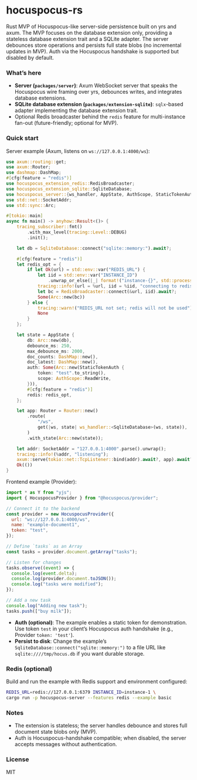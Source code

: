 # hocuspocus-rs

Rust MVP of Hocuspocus-like server-side persistence built on yrs and axum. The MVP focuses on the database extension only, providing a stateless database extension trait and a SQLite adapter. The server debounces store operations and persists full state blobs (no incremental updates in MVP). Auth via the Hocuspocus handshake is supported but disabled by default.

### What’s here

- **Server (`packages/server`)**: Axum WebSocket server that speaks the Hocuspocus wire framing over yrs, debounces writes, and integrates database extensions.
- **SQLite database extension (`packages/extension-sqlite`)**: `sqlx`-based adapter implementing the database extension trait.
- Optional Redis broadcaster behind the `redis` feature for multi-instance fan-out (future-friendly; optional for MVP).

### Quick start

Server example (Axum, listens on `ws://127.0.0.1:4000/ws`):

```rust
use axum::routing::get;
use axum::Router;
use dashmap::DashMap;
#[cfg(feature = "redis")]
use hocuspocus_extension_redis::RedisBroadcaster;
use hocuspocus_extension_sqlite::SqliteDatabase;
use hocuspocus_server::{ws_handler, AppState, AuthScope, StaticTokenAuth};
use std::net::SocketAddr;
use std::sync::Arc;

#[tokio::main]
async fn main() -> anyhow::Result<()> {
    tracing_subscriber::fmt()
        .with_max_level(tracing::Level::DEBUG)
        .init();

    let db = SqliteDatabase::connect("sqlite::memory:").await?;

    #[cfg(feature = "redis")]
    let redis_opt = {
        if let Ok(url) = std::env::var("REDIS_URL") {
            let iid = std::env::var("INSTANCE_ID")
                .unwrap_or_else(|_| format!("instance-{}", std::process::id()));
            tracing::info!(url = %url, iid = %iid, "connecting to redis");
            let bc = RedisBroadcaster::connect(&url, iid).await?;
            Some(Arc::new(bc))
        } else {
            tracing::warn!("REDIS_URL not set; redis will not be used");
            None
        }
    };

    let state = AppState {
        db: Arc::new(db),
        debounce_ms: 250,
        max_debounce_ms: 2000,
        doc_counts: DashMap::new(),
        doc_latest: DashMap::new(),
        auth: Some(Arc::new(StaticTokenAuth {
            token: "test".to_string(),
            scope: AuthScope::ReadWrite,
        })),
        #[cfg(feature = "redis")]
        redis: redis_opt,
    };

    let app: Router = Router::new()
        .route(
            "/ws",
            get(|ws, state| ws_handler::<SqliteDatabase>(ws, state)),
        )
        .with_state(Arc::new(state));

    let addr: SocketAddr = "127.0.0.1:4000".parse().unwrap();
    tracing::info!(%addr, "listening");
    axum::serve(tokio::net::TcpListener::bind(addr).await?, app).await?;
    Ok(())
}
```

Frontend example (Provider):

```javascript
import * as Y from "yjs";
import { HocuspocusProvider } from "@hocuspocus/provider";

// Connect it to the backend
const provider = new HocuspocusProvider({
  url: "ws://127.0.0.1:4000/ws",
  name: "example-document1",
  token: "test",
});

// Define `tasks` as an Array
const tasks = provider.document.getArray("tasks");

// Listen for changes
tasks.observe((event) => {
  console.log(event.delta);
  console.log(provider.document.toJSON());
  console.log("tasks were modified");
});

// Add a new task
console.log("Adding new task");
tasks.push(["buy milk"]);
```

- **Auth (optional)**: The example enables a static token for demonstration. Use token `test` in your client’s Hocuspocus auth handshake (e.g., Provider `token: 'test'`).
- **Persist to disk**: Change the example’s `SqliteDatabase::connect("sqlite::memory:")` to a file URL like `sqlite:////tmp/hocus.db` if you want durable storage.

### Redis (optional)

Build and run the example with Redis support and environment configured:

```bash
REDIS_URL=redis://127.0.0.1:6379 INSTANCE_ID=instance-1 \
cargo run -p hocuspocus-server --features redis --example basic
```

### Notes

- The extension is stateless; the server handles debounce and stores full document state blobs only (MVP).
- Auth is Hocuspocus-handshake compatible; when disabled, the server accepts messages without authentication.

### License

MIT
